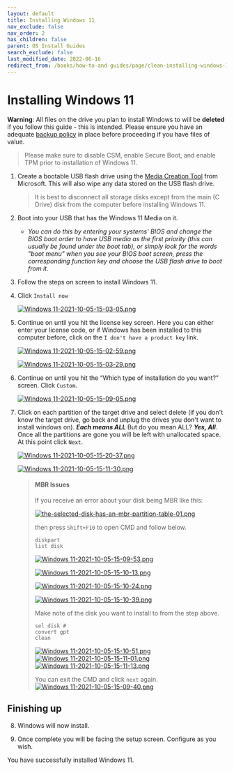 ```yaml
---
layout: default
title: Installing Windows 11
nav_exclude: false
nav_order: 2
has_children: false
parent: OS Install Guides
search_exclude: false
last_modified_date: 2022-06-16
redirect_from: /books/how-to-and-guides/page/clean-installing-windows-11
---
```

# Installing Windows 11

**Warning**: All files on the drive you plan to install Windows to will be **deleted** if you follow this guide - this is intended. Please ensure you have an adequate [backup policy](/docs/backups) in place before proceeding if you have files of value.

> Please make sure to disable CSM, enable Secure Boot, and enable TPM prior to installation of Windows 11.

1. Create a bootable USB flash drive using the [Media Creation Tool](https://www.microsoft.com/en-us/software-download/windows11) from Microsoft. This will also wipe any data stored on the USB flash drive.

    > It is best to disconnect all storage disks except from the main (C Drive) disk from the computer before installing Windows 11.

2. Boot into your USB that has the Windows 11 Media on it. 
	
	* *You can do this by entering your systems' BIOS and change the BIOS boot order to have USB media as the first priority (this can usually be found under the boot tab), or simply look for the words "boot menu" when you see your BIOS boot screen, press the corresponding function key and choose the USB flash drive to boot from it.*
    
3. Follow the steps on screen to install Windows 11. 
 
4. Click `Install now`
 	
	 [![Windows 11-2021-10-05-15-03-05.png](/assets/install-11/windows-11-2021-10-05-15-03-05.png)](/assets/install-11/windows-11-2021-10-05-15-03-05.png)

5. Continue on until you hit the license key screen. Here you can either enter your license code, or if Windows has been installed to this computer before, click on the `I don't have a product key` link.

	[![Windows 11-2021-10-05-15-02-59.png](/assets/install-11/windows-11-2021-10-05-15-02-59.png)](/assets/install-11/windows-11-2021-10-05-15-02-59.png)
       
    
    [![Windows 11-2021-10-05-15-03-29.png](/assets/install-11/windows-11-2021-10-05-15-03-29.png)](/assets/install-11/windows-11-2021-10-05-15-03-29.png)

6.  Continue on until you hit the “Which type of installation do you want?” screen. Click `Custom`. 

	[![Windows 11-2021-10-05-15-09-05.png](/assets/install-11/windows-11-2021-10-05-15-09-05.png)](/assets/install-11/windows-11-2021-10-05-15-09-05.png)

7. Click on each partition of the target drive and select delete (if you don't know the target drive, go back and unplug the drives you don't want to install windows on). ***Each means ALL*** But do you mean ALL? ***Yes, All***. Once all the partitions are gone you will be left with unallocated space. At this point click `Next`. 

	[![Windows 11-2021-10-05-15-20-37.png](/assets/install-11/windows-11-2021-10-05-15-20-37.png)](/assets/install-11/windows-11-2021-10-05-15-20-37.png)
    
	[![Windows 11-2021-10-05-15-11-30.png](/assets/install-11/windows-11-2021-10-05-15-11-30.png)](/assets/install-11/windows-11-2021-10-05-15-11-30.png)

    > #### MBR Issues
    > If you receive an error about your disk being MBR like this:
    >
    > [![the-selected-disk-has-an-mbr-partition-table-01.png](/assets/install-11/the-selected-disk-has-an-mbr-partition-table-01.png)](/assets/install-11/the-selected-disk-has-an-mbr-partition-table-01.png)
    > 
    >
    > then press `Shift+F10` to open CMD and follow below.
    > ```
    > diskpart
    > list disk
    > ```
    > 
    > [![Windows 11-2021-10-05-15-09-53.png](/assets/install-11/windows-11-2021-10-05-15-09-53.png)](/assets/install-11/windows-11-2021-10-05-15-09-53.png)
    >
    > [![Windows 11-2021-10-05-15-10-13.png](/assets/install-11/windows-11-2021-10-05-15-10-13.png)](/assets/install-11/windows-11-2021-10-05-15-10-13.png)
    >
    > [![Windows 11-2021-10-05-15-10-24.png](/assets/install-11/windows-11-2021-10-05-15-10-24.png)](/assets/install-11/windows-11-2021-10-05-15-10-24.png)
    >
    > [![Windows 11-2021-10-05-15-10-39.png](/assets/install-11/windows-11-2021-10-05-15-10-39.png)](/assets/install-11/windows-11-2021-10-05-15-10-39.png)
    >
    > Make note of the disk you want to install to from the step above.
    > ```
    > sel disk #
    > convert gpt
    > clean
    > ```
    > 
    > [![Windows 11-2021-10-05-15-10-51.png](/assets/install-11/windows-11-2021-10-05-15-10-51.png)](/assets/install-11/windows-11-2021-10-05-15-10-51.png)
    > [![Windows 11-2021-10-05-15-11-01.png](/assets/install-11/windows-11-2021-10-05-15-11-01.png)](/assets/install-11/windows-11-2021-10-05-15-11-01.png)
    > [![Windows 11-2021-10-05-15-11-13.png](/assets/install-11/windows-11-2021-10-05-15-11-13.png)](/assets/install-11/windows-11-2021-10-05-15-11-13.png)
    > 
    > You can exit the CMD and click `next` again.
    > [![Windows 11-2021-10-05-15-09-40.png](/assets/install-11/windows-11-2021-10-05-15-09-40.png)](/assets/install-11/windows-11-2021-10-05-15-09-40.png)

## Finishing up

8. Windows will now install.

9. Once complete you will be facing the setup screen. Configure as you wish.
    
    
You have successfully installed Windows 11.
